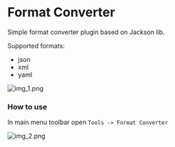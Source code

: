 # Format Converter
Simple format converter plugin based on Jackson lib.

Supported formats:
* json
* xml
* yaml

![img_1.png](https://github.com/epm-dev-priporov/idea-format-converter-plugin/blob/main/img.png?raw=true)

### How to use
In main menu toolbar open 
`Tools -> Format Converter` 


![img_2.png](https://github.com/epm-dev-priporov/idea-format-converter-plugin/blob/main/img_1.png?raw=true)